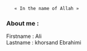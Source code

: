  	   « In the name of Allah »  

### About me :
Firstname : Ali </br>
Lastname  : khorsand Ebrahimi


